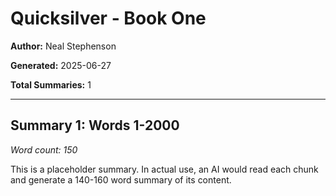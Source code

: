 # Quicksilver - Book One

**Author:** Neal Stephenson

**Generated:** 2025-06-27

**Total Summaries:** 1


---

## Summary 1: Words 1-2000

*Word count: 150*

This is a placeholder summary. In actual use, an AI would read each chunk and generate a 140-160 word summary of its content.

